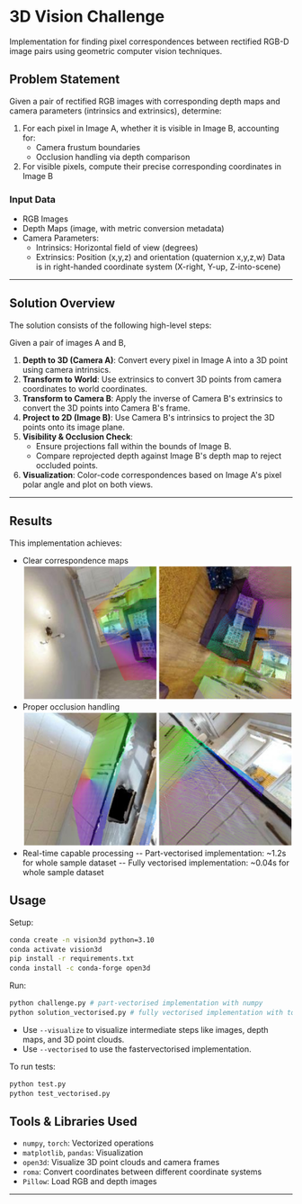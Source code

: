 # 3D Vision Challenge

Implementation for finding pixel correspondences between rectified RGB-D image pairs using geometric computer vision techniques.

## Problem Statement

Given a pair of rectified RGB images with corresponding depth maps and camera parameters (intrinsics and extrinsics), determine:
1. For each pixel in Image A, whether it is visible in Image B, accounting for:
   - Camera frustum boundaries
   - Occlusion handling via depth comparison
2. For visible pixels, compute their precise corresponding coordinates in Image B

### Input Data
- RGB Images 
- Depth Maps (image, with metric conversion metadata)
- Camera Parameters:
  - Intrinsics: Horizontal field of view (degrees)
  - Extrinsics: Position (x,y,z) and orientation (quaternion x,y,z,w)
Data is in right-handed coordinate system (X-right, Y-up, Z-into-scene)

---

## Solution Overview

The solution consists of the following high-level steps:

Given a pair of images A and B, 
1. **Depth to 3D (Camera A)**: Convert every pixel in Image A into a 3D point using camera intrinsics.
2. **Transform to World**: Use extrinsics to convert 3D points from camera coordinates to world coordinates.
3. **Transform to Camera B**: Apply the inverse of Camera B's extrinsics to convert the 3D points into Camera B's frame.
4. **Project to 2D (Image B)**: Use Camera B's intrinsics to project the 3D points onto its image plane.
5. **Visibility & Occlusion Check**:
   - Ensure projections fall within the bounds of Image B.
   - Compare reprojected depth against Image B's depth map to reject occluded points.
6. **Visualization**: Color-code correspondences based on Image A's pixel polar angle and plot on both views.

---

## Results

This implementation achieves:
- Clear correspondence maps
![Correspondence Map](results/result_3.jpg)
- Proper occlusion handling
![Occlusion Handling](results/result_2.jpg)
- Real-time capable processing
-- Part-vectorised implementation: ~1.2s for whole sample dataset
-- Fully vectorised implementation: ~0.04s for whole sample dataset

## Usage

Setup:
```bash
conda create -n vision3d python=3.10
conda activate vision3d
pip install -r requirements.txt
conda install -c conda-forge open3d
```

Run:
```bash
python challenge.py # part-vectorised implementation with numpy
python solution_vectorised.py # fully vectorised implementation with torch
```

- Use `--visualize` to visualize intermediate steps like images, depth maps, and 3D point clouds.
- Use `--vectorised` to use the fastervectorised implementation.

To run tests:
```bash
python test.py
python test_vectorised.py
```


## Tools & Libraries Used
- `numpy`, `torch`: Vectorized operations
- `matplotlib`, `pandas`: Visualization
- `open3d`: Visualize 3D point clouds and camera frames
- `roma`: Convert coordinates between different coordinate systems
- `Pillow`: Load RGB and depth images

---



